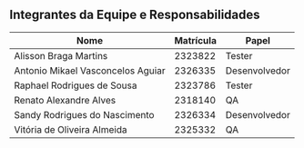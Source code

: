 ## Integrantes da Equipe e Responsabilidades

| Nome                          | Matrícula      | Papel        |
|-------------------------------|----------------|--------------|
| Alisson Braga Martins         | 2323822     | Tester       |
| Antonio Mikael Vasconcelos Aguiar | 2326335       | Desenvolvedor |
| Raphael Rodrigues de Sousa       | 2323786 | Tester       |
| Renato Alexandre Alves        | 2318140        | QA           |
| Sandy Rodrigues do Nascimento | 2326334        | Desenvolvedor |
| Vitória de Oliveira Almeida   | 2325332        | QA           |
